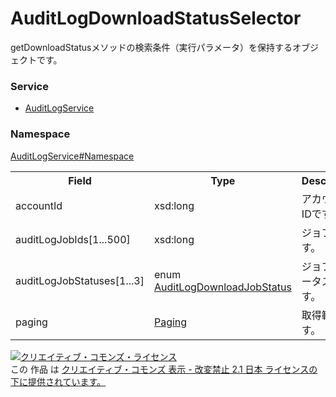 # AuditLogDownloadStatusSelector
getDownloadStatusメソッドの検索条件（実行パラメータ）を保持するオブジェクトです。

### Service
+ [AuditLogService](../../services/AuditLogService.md)

### Namespace
[AuditLogService#Namespace](../../services/AuditLogService.md#namespace)

<table>
 <tr>
  <th>Field</th>
  <th>Type</th>
  <th>Description</th>
  <th>response</th>
  <th>getDownloadStatus</th>
  <th>add</th>
  <th>set</th>
  <th>remove</th>
 </tr>
 <tr>
  <td>accountId</td>
  <td>xsd:long</td>
  <td>アカウントIDです。</td>
  <td>-</td>
  <td>Requirement</td>
  <td>-</td>
  <td>-</td>
  <td>-</td>
 </tr>
 <tr>
  <td>auditLogJobIds[1...500]</td>
  <td>xsd:long</td>
  <td>ジョブIDです。</td>
  <td>-</td>
  <td>Optional</td>
  <td>-</td>
  <td>-</td>
  <td>-</td>
 </tr>
 <tr>
  <td>auditLogJobStatuses[1...3]</td>
  <td>enum <br><a href="./AuditLogDownloadJobStatus.md">AuditLogDownloadJobStatus</a></td>
  <td>ジョブステータスです。</td>
  <td>-</td>
  <td>Optional</td>
  <td>-</td>
  <td>-</td>
  <td>-</td>
 </tr>
 <tr>
  <td>paging</td>
  <td><a href="../Common/Paging.md">Paging</a></td>
  <td>取得範囲です。</td>
  <td>-</td>
  <td>Optional</td>
  <td>-</td>
  <td>-</td>
  <td>-</td>
 </tr>
 </table>

<a rel="license" href="http://creativecommons.org/licenses/by-nd/2.1/jp/">
<img alt="クリエイティブ・コモンズ・ライセンス" style="border-width:0" src="https://i.creativecommons.org/l/by-nd/2.1/jp/88x31.png" />
</a><br />
この 作品 は <a rel="license" href="http://creativecommons.org/licenses/by-nd/2.1/jp/">
クリエイティブ・コモンズ 表示 - 改変禁止 2.1 日本 ライセンスの下に提供されています。</a>
